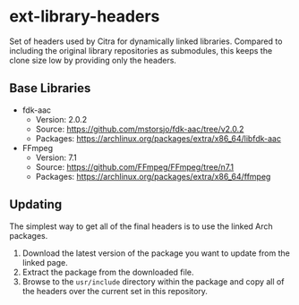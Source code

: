 # ext-library-headers

Set of headers used by Citra for dynamically linked libraries. Compared to including the original library repositories as submodules, this keeps the clone size low by providing only the headers.

## Base Libraries

* fdk-aac
  * Version: 2.0.2
  * Source: https://github.com/mstorsjo/fdk-aac/tree/v2.0.2
  * Packages: https://archlinux.org/packages/extra/x86_64/libfdk-aac
* FFmpeg
  * Version: 7.1
  * Source: https://github.com/FFmpeg/FFmpeg/tree/n7.1
  * Packages: https://archlinux.org/packages/extra/x86_64/ffmpeg

## Updating

The simplest way to get all of the final headers is to use the linked Arch packages.

1. Download the latest version of the package you want to update from the linked page.
2. Extract the package from the downloaded file.
3. Browse to the ```usr/include``` directory within the package and copy all of the headers over the current set in this repository.
